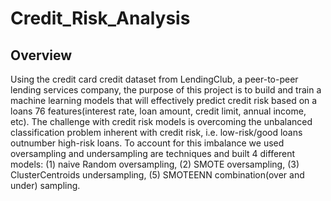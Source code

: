 # Credit_Risk_Analysis

## Overview

Using the credit card credit dataset from LendingClub, a peer-to-peer lending services company, the purpose of this project is to build and train a machine learning models that will effectively predict credit risk based on a loans 76 features(interest rate, loan amount, credit limit, annual income, etc). The challenge with credit risk models is overcoming the unbalanced classification problem inherent with credit risk, i.e. low-risk/good loans outnumber high-risk loans. To account for this imbalance we used oversampling and undersampling are techniques and built 4 different models: (1) naive Random oversampling, (2) SMOTE oversampling, (3) ClusterCentroids undersampling, (5) SMOTEENN combination(over and under) sampling.
